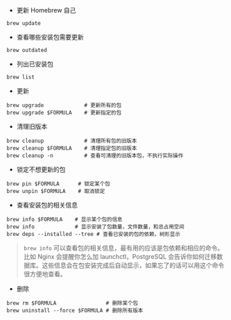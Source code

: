 -   更新 Homebrew 自己

```shell
brew update
```

-   查看哪些安装包需要更新

```shell
brew outdated
```

-   列出已安装包

```shell
brew list
```

-   更新

```shell
brew upgrade             # 更新所有的包
brew upgrade $FORMULA    # 更新指定的包
```

-   清理旧版本

```shell
brew cleanup             # 清理所有包的旧版本
brew cleanup $FORMULA    # 清理指定包的旧版本
brew cleanup -n          # 查看可清理的旧版本包，不执行实际操作
```

-   锁定不想更新的包

```shell
brew pin $FORMULA      # 锁定某个包
brew unpin $FORMULA    # 取消锁定
```

-   查看安装包的相关信息

```shell
brew info $FORMULA    # 显示某个包的信息
brew info             # 显示安装了包数量，文件数量，和总占用空间
brew deps --installed --tree # 查看已安装的包的依赖，树形显示
```

> `brew info` 可以查看包的相关信息，最有用的应该是包依赖和相应的命令。比如 Nginx 会提醒你怎么加 launchctl，PostgreSQL 会告诉你如何迁移数据库。这些信息会在包安装完成后自动显示，如果忘了的话可以用这个命令很方便地查看。

-   删除

```shell
brew rm $FORMULA                # 删除某个包
brew uninstall --force $FORMULA # 删除所有版本
```
